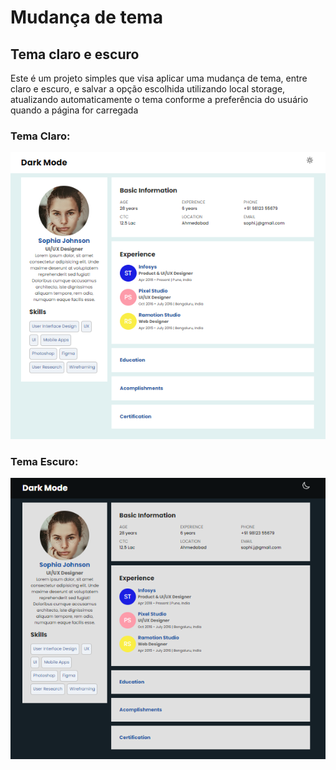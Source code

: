 # Mudança de tema

## Tema claro e escuro

Este é um projeto simples que visa aplicar uma mudança de tema, entre claro e escuro, e salvar
a opção escolhida utilizando local storage, atualizando automaticamente o tema conforme a 
preferência do usuário quando a página for carregada

### Tema Claro:
![Imagem do tema claro](https://github.com/AlissonS47/dark-mode/blob/a4c89047bc7db6aad14ad92693ee7187fa616d6d/assets/img/light-theme.png)

### Tema Escuro:
![Imagem do tema escuro](https://github.com/AlissonS47/dark-mode/blob/a4c89047bc7db6aad14ad92693ee7187fa616d6d/assets/img/dark-theme.png)
